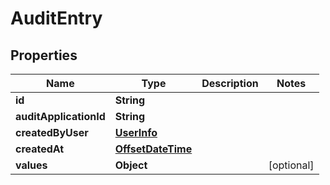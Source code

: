 
# AuditEntry

## Properties
Name | Type | Description | Notes
------------ | ------------- | ------------- | -------------
**id** | **String** |  | 
**auditApplicationId** | **String** |  | 
**createdByUser** | [**UserInfo**](UserInfo.md) |  | 
**createdAt** | [**OffsetDateTime**](OffsetDateTime.md) |  | 
**values** | **Object** |  |  [optional]



